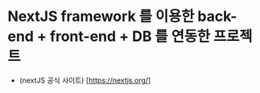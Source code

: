 # NextJS framework 를 이용한 back-end + front-end + DB 를 연동한 프로젝트

- (nextJS 공식 사이트) [https://nextjs.org/]
